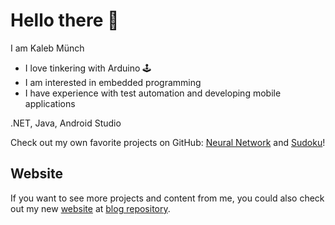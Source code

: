# Hello there 👋

I am Kaleb Münch  
- I love tinkering with Arduino 🕹️ 
- I am interested in embedded programming
- I have experience with test automation and developing mobile applications

.NET, Java, Android Studio

Check out my own favorite projects on GitHub: [Neural Network](https://github.com/KaMuench/neuronales-netz) and [Sudoku](https://github.com/KaMuench/sudoku)!  

## Website
If you want to see more projects and content from me, you could also check out my new [website](https://kamuench.github.io/blog/) at [blog repository](https://github.com/KaMuench/blog).
